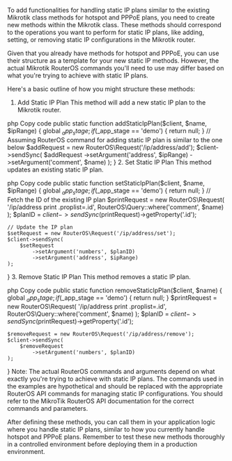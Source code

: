 To add functionalities for handling static IP plans similar to the existing Mikrotik class methods for hotspot and PPPoE plans, you need to create new methods within the Mikrotik class. These methods should correspond to the operations you want to perform for static IP plans, like adding, setting, or removing static IP configurations in the Mikrotik router.

Given that you already have methods for hotspot and PPPoE, you can use their structure as a template for your new static IP methods. However, the actual Mikrotik RouterOS commands you'll need to use may differ based on what you're trying to achieve with static IP plans.

Here's a basic outline of how you might structure these methods:

1. Add Static IP Plan
This method will add a new static IP plan to the Mikrotik router.

php
Copy code
public static function addStaticIpPlan($client, $name, $ipRange)
{
    global $_app_stage;
    if ($_app_stage == 'demo') {
        return null;
    }
    // Assuming RouterOS command for adding static IP plan is similar to the one below
    $addRequest = new RouterOS\Request('/ip/address/add');
    $client->sendSync(
        $addRequest
            ->setArgument('address', $ipRange)
            ->setArgument('comment', $name)
    );
}
2. Set Static IP Plan
This method updates an existing static IP plan.

php
Copy code
public static function setStaticIpPlan($client, $name, $ipRange)
{
    global $_app_stage;
    if ($_app_stage == 'demo') {
        return null;
    }
    // Fetch the ID of the existing IP plan
    $printRequest = new RouterOS\Request(
        '/ip/address print .proplist=.id',
        RouterOS\Query::where('comment', $name)
    );
    $planID = $client->sendSync($printRequest)->getProperty('.id');

    // Update the IP plan
    $setRequest = new RouterOS\Request('/ip/address/set');
    $client->sendSync(
        $setRequest
            ->setArgument('numbers', $planID)
            ->setArgument('address', $ipRange)
    );
}
3. Remove Static IP Plan
This method removes a static IP plan.

php
Copy code
public static function removeStaticIpPlan($client, $name)
{
    global $_app_stage;
    if ($_app_stage == 'demo') {
        return null;
    }
    $printRequest = new RouterOS\Request(
        '/ip/address print .proplist=.id',
        RouterOS\Query::where('comment', $name)
    );
    $planID = $client->sendSync($printRequest)->getProperty('.id');

    $removeRequest = new RouterOS\Request('/ip/address/remove');
    $client->sendSync(
        $removeRequest
            ->setArgument('numbers', $planID)
    );
}
Note: The actual RouterOS commands and arguments depend on what exactly you're trying to achieve with static IP plans. The commands used in the examples are hypothetical and should be replaced with the appropriate RouterOS API commands for managing static IP configurations. You should refer to the MikroTik RouterOS API documentation for the correct commands and parameters.

After defining these methods, you can call them in your application logic where you handle static IP plans, similar to how you currently handle hotspot and PPPoE plans. Remember to test these new methods thoroughly in a controlled environment before deploying them in a production environment.
